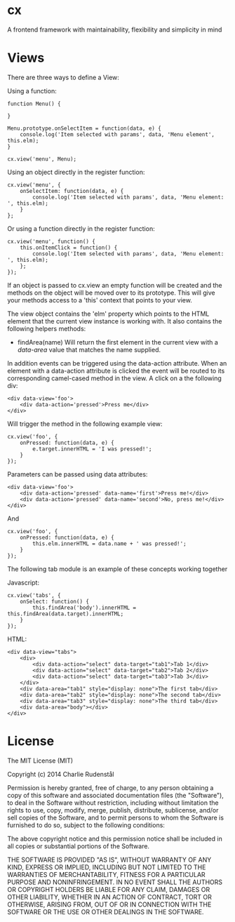 cx
==

A frontend framework with maintainability, flexibility and simplicity in mind 

Views
==

There are three ways to define a View:

Using a function:

	function Menu() {

	}

	Menu.prototype.onSelectItem = function(data, e) {
		console.log('Item selected with params', data, 'Menu element', this.elm);
	}

	cx.view('menu', Menu);

Using an object directly in the register function:

	cx.view('menu', {
		onSelectItem: function(data, e) {
			console.log('Item selected with params', data, 'Menu element: ', this.elm);
		}
	};

Or using a function directly in the register function:

	cx.view('menu', function() {
		this.onItemClick = function() {
			console.log('Item selected with params', data, 'Menu element: ', this.elm);
    	};
	});

If an object is passed to cx.view an empty function will be created and the methods
on the object will be moved over to its prototype. This will give your methods access to
a 'this' context that points to your view.

The view object contains the 'elm' property which points to the HTML element that the
current view instance is working with. It also contains the following helpers methods:

- findArea(name)
	Will return the first element in the current view with a _data-area_ value
	that matches the name supplied.

In addition events can be triggered using the data-action attribute. When an element with
a data-action attribute is clicked the event will be routed to its corresponding camel-cased
method in the view. A click on a the following div:

	<div data-view='foo'>
		<div data-action='pressed'>Press me</div>
	</div>

Will trigger the method in the following example view:

	cx.view('foo', {
		onPressed: function(data, e) {
			e.target.innerHTML = 'I was pressed!';
		}
	});

Parameters can be passed using data attributes:

	<div data-view='foo'>
		<div data-action='pressed' data-name='first'>Press me!</div>
		<div data-action='pressed' data-name='second'>No, press me!</div>
	</div>

And

	cx.view('foo', {
		onPressed: function(data, e) {
			this.elm.innerHTML = data.name + ' was pressed!';
		}
	});

The following tab module is an example of these concepts working together

Javascript:

	cx.view('tabs', {
		onSelect: function() {
			this.findArea('body').innerHTML = this.findArea(data.target).innerHTML;
		}
	});

HTML:

	<div data-view="tabs">
        <div>
            <div data-action="select" data-target="tab1">Tab 1</div>
            <div data-action="select" data-target="tab2">Tab 2</div>
            <div data-action="select" data-target="tab3">Tab 3</div>
        </div>
        <div data-area="tab1" style="display: none">The first tab</div>
        <div data-area="tab2" style="display: none">The second tab</div>
        <div data-area="tab3" style="display: none">The third tab</div>
        <div data-area="body"></div>
    </div>



License
==

The MIT License (MIT)

Copyright (c) 2014 Charlie Rudenstål

Permission is hereby granted, free of charge, to any person obtaining a copy
of this software and associated documentation files (the "Software"), to deal
in the Software without restriction, including without limitation the rights
to use, copy, modify, merge, publish, distribute, sublicense, and/or sell
copies of the Software, and to permit persons to whom the Software is
furnished to do so, subject to the following conditions:

The above copyright notice and this permission notice shall be included in all
copies or substantial portions of the Software.

THE SOFTWARE IS PROVIDED "AS IS", WITHOUT WARRANTY OF ANY KIND, EXPRESS OR
IMPLIED, INCLUDING BUT NOT LIMITED TO THE WARRANTIES OF MERCHANTABILITY,
FITNESS FOR A PARTICULAR PURPOSE AND NONINFRINGEMENT. IN NO EVENT SHALL THE
AUTHORS OR COPYRIGHT HOLDERS BE LIABLE FOR ANY CLAIM, DAMAGES OR OTHER
LIABILITY, WHETHER IN AN ACTION OF CONTRACT, TORT OR OTHERWISE, ARISING FROM,
OUT OF OR IN CONNECTION WITH THE SOFTWARE OR THE USE OR OTHER DEALINGS IN THE
SOFTWARE.